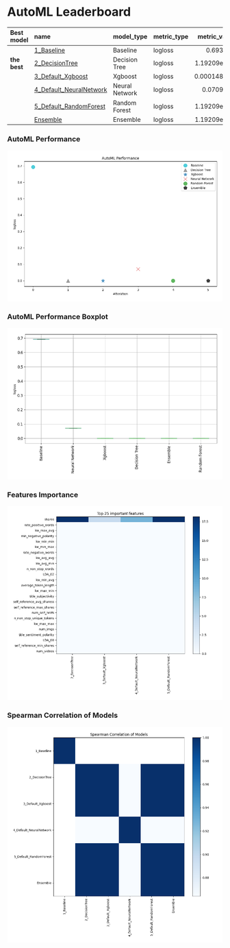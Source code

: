 # AutoML Leaderboard

| Best model   | name                                                         | model_type     | metric_type   |   metric_value |   train_time |
|:-------------|:-------------------------------------------------------------|:---------------|:--------------|---------------:|-------------:|
|              | [1_Baseline](1_Baseline/README.md)                           | Baseline       | logloss       |    0.693098    |         0.37 |
| **the best** | [2_DecisionTree](2_DecisionTree/README.md)                   | Decision Tree  | logloss       |    1.19209e-07 |         3.89 |
|              | [3_Default_Xgboost](3_Default_Xgboost/README.md)             | Xgboost        | logloss       |    0.000148948 |         1.51 |
|              | [4_Default_NeuralNetwork](4_Default_NeuralNetwork/README.md) | Neural Network | logloss       |    0.0709193   |         5.59 |
|              | [5_Default_RandomForest](5_Default_RandomForest/README.md)   | Random Forest  | logloss       |    1.19209e-07 |         3.06 |
|              | [Ensemble](Ensemble/README.md)                               | Ensemble       | logloss       |    1.19209e-07 |         0.47 |

### AutoML Performance
![AutoML Performance](ldb_performance.png)

### AutoML Performance Boxplot
![AutoML Performance Boxplot](ldb_performance_boxplot.png)

### Features Importance
![features importance across models](features_heatmap.png)



### Spearman Correlation of Models
![models spearman correlation](correlation_heatmap.png)

